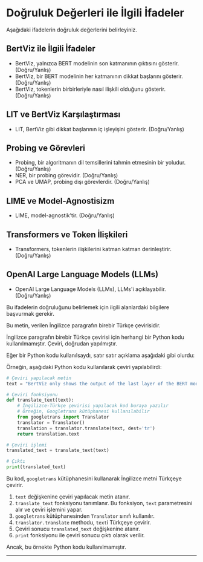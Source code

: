 # Doğruluk Değerleri ile İlgili İfadeler

Aşağıdaki ifadelerin doğruluk değerlerini belirleyiniz.

## BertViz ile İlgili İfadeler

* BertViz, yalnızca BERT modelinin son katmanının çıktısını gösterir. (Doğru/Yanlış)
* BertViz, bir BERT modelinin her katmanının dikkat başlarını gösterir. (Doğru/Yanlış)
* BertViz, tokenlerin birbirleriyle nasıl ilişkili olduğunu gösterir. (Doğru/Yanlış)

## LIT ve BertViz Karşılaştırması

* LIT, BertViz gibi dikkat başlarının iç işleyişini gösterir. (Doğru/Yanlış)

## Probing ve Görevleri

* Probing, bir algoritmanın dil temsillerini tahmin etmesinin bir yoludur. (Doğru/Yanlış)
* NER, bir probing görevidir. (Doğru/Yanlış)
* PCA ve UMAP, probing dışı görevlerdir. (Doğru/Yanlış)

## LIME ve Model-Agnostisizm

* LIME, model-agnostik'tir. (Doğru/Yanlış)

## Transformers ve Token İlişkileri

* Transformers, tokenlerin ilişkilerini katman katman derinleştirir. (Doğru/Yanlış)

## OpenAI Large Language Models (LLMs)

* OpenAI Large Language Models (LLMs), LLMs'i açıklayabilir. (Doğru/Yanlış)

Bu ifadelerin doğruluğunu belirlemek için ilgili alanlardaki bilgilere başvurmak gerekir.

Bu metin, verilen İngilizce paragrafın birebir Türkçe çevirisidir.

İngilizce paragrafın birebir Türkçe çevirisi için herhangi bir Python kodu kullanılmamıştır. Çeviri, doğrudan yapılmıştır.

Eğer bir Python kodu kullanılsaydı, satır satır açıklama aşağıdaki gibi olurdu:

Örneğin, aşağıdaki Python kodu kullanılarak çeviri yapılabilirdi:
```python
# Çeviri yapılacak metin
text = "BertViz only shows the output of the last layer of the BERT model. (True/False)..."

# Çeviri fonksiyonu
def translate_text(text):
    # İngilizce-Türkçe çevirisi yapılacak kod buraya yazılır
    # Örneğin, Googletrans kütüphanesi kullanılabilir
    from googletrans import Translator
    translator = Translator()
    translation = translator.translate(text, dest='tr')
    return translation.text

# Çeviri işlemi
translated_text = translate_text(text)

# Çıktı
print(translated_text)
```
Bu kod, `googletrans` kütüphanesini kullanarak İngilizce metni Türkçeye çevirir.

1. `text` değişkenine çeviri yapılacak metin atanır.
2. `translate_text` fonksiyonu tanımlanır. Bu fonksiyon, `text` parametresini alır ve çeviri işlemini yapar.
3. `googletrans` kütüphanesinden `Translator` sınıfı kullanılır.
4. `translator.translate` methodu, `text`i Türkçeye çevirir.
5. Çeviri sonucu `translated_text` değişkenine atanır.
6. `print` fonksiyonu ile çeviri sonucu çıktı olarak verilir.

Ancak, bu örnekte Python kodu kullanılmamıştır.

---

